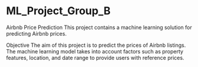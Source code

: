 # ML_Project_Group_B

Airbnb Price Prediction
This project contains a machine learning solution for predicting Airbnb prices.

Objective
The aim of this project is to predict the prices of Airbnb listings. The machine learning model takes into account factors such as property features, location, and date range to provide users with reference prices.
